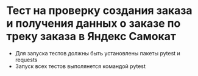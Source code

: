 ﻿# Тест на проверку создания заказа и получения данных о заказе по треку заказа в Яндекс Самокат 
- Для запуска тестов должны быть установлены пакеты pytest и requests
- Запуск всех тестов выполянется командой pytest